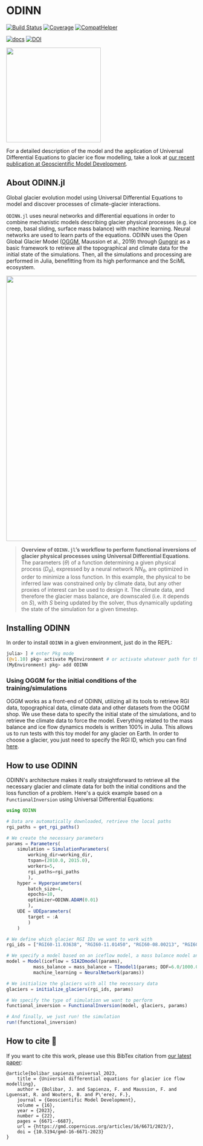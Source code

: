 # ODINN

[![Build Status](https://github.com/ODINN-SciML/ODINN.jl/actions/workflows/CI.yml/badge.svg?branch=main)](https://github.com/ODINN-SciML/ODINN.jl/actions/workflows/CI.yml?query=branch%3Amain)
[![Coverage](https://codecov.io/gh/ODINN-SciML/ODINN.jl/branch/main/graph/badge.svg)](https://app.codecov.io/gh/ODINN-SciML/ODINN.jl)
[![CompatHelper](https://github.com/ODINN-SciML/ODINN.jl/actions/workflows/CompatHelper.yml/badge.svg)](https://github.com/ODINN-SciML/ODINN.jl/actions/workflows/CompatHelper.yml) 

[![docs](https://img.shields.io/badge/documentation-main-blue.svg)](https://odinn-sciml.github.io/ODINN.jl/)
[![DOI](https://zenodo.org/badge/DOI/10.5281/zenodo.8033313.svg)](https://doi.org/10.5281/zenodo.8033313)

<img src="https://github.com/ODINN-SciML/ODINN.jl/blob/main/plots/ODINN_sticker_original.png?raw=true" width="250">

For a detailed description of the model and the application of Universal Differential Equations to glacier ice flow modelling, take a look at [our recent publication at Geoscientific Model Development](https://gmd.copernicus.org/articles/16/6671/2023/gmd-16-6671-2023.html). 

## About ODINN.jl

Global glacier evolution model using Universal Differential Equations to model and discover processes of climate-glacier interactions. 

`ODINN.jl` uses neural networks and differential equations in order to combine mechanistic models describing glacier physical processes (e.g. ice creep, basal sliding, surface mass balance) with machine learning. Neural networks are used to learn parts of the equations. ODINN uses the Open Global Glacier Model ([OGGM](oggm.org/), Maussion et al., 2019) through [Gungnir](https://github.com/ODINN-SciML/Gungnir) as a basic framework to retrieve all the topographical and climate data for the initial state of the simulations. Then, all the simulations and processing are performed in Julia, benefitting from its high performance and the SciML ecosystem. 

<center><img src="https://github.com/ODINN-SciML/odinn_toy/blob/main/plots/overview_figure.png" width="700"></center>

> **Overview of `ODINN.jl`’s workflow to perform functional inversions of glacier physical processes using Universal Differential Equations**. The parameters ($θ$) of a function determining a given physical process ($D_θ$), expressed by a neural network $NN_θ$, are optimized in order to minimize a loss function. In this example, the physical to be inferred law was constrained only by climate data, but any other proxies of interest can be used to design it. The climate data, and therefore the glacier mass balance, are downscaled (i.e. it depends on $S$), with $S$ being updated by the solver, thus dynamically updating the state of the simulation for a given timestep.

## Installing ODINN 

In order to install `ODINN` in a given environment, just do in the REPL:
```julia
julia> ] # enter Pkg mode
(@v1.10) pkg> activate MyEnvironment # or activate whatever path for the Julia environment
(MyEnvironment) pkg> add ODINN
```

### Using OGGM for the initial conditions of the training/simulations 

OGGM works as a front-end of ODINN, utilizing all its tools to retrieve RGI data, topographical data, climate data and other datasets from the OGGM shop. We use these data to specify the initial state of the simulations, and to retrieve the climate data to force the model. Everything related to the mass balance and ice flow dynamics models is written 100% in Julia. This allows us to run tests with this toy model for any glacier on Earth. In order to choose a glacier, you just need to specify the RGI ID, which you can find [here](https://www.glims.org/maps/glims). 

## How to use ODINN

ODINN's architecture makes it really straightforward to retrieve all the necessary glacier and climate data for both the initial conditions and the loss function of a problem. Here's a quick example based on a `FunctionalInversion` using Universal Differential Equations:

```julia
using ODINN

# Data are automatically downloaded, retrieve the local paths
rgi_paths = get_rgi_paths()

# We create the necessary parameters
params = Parameters(
	simulation = SimulationParameters(
		working_dir=working_dir,
		tspan=(2010.0, 2015.0),
		workers=5,
		rgi_paths=rgi_paths
		),
	hyper = Hyperparameters(
		batch_size=4,
		epochs=10,
		optimizer=ODINN.ADAM(0.01)
		),
	UDE = UDEparameters(
		target = :A
		)
	)

# We define which glacier RGI IDs we want to work with
rgi_ids = ["RGI60-11.03638", "RGI60-11.01450", "RGI60-08.00213", "RGI60-04.04351"]

# We specify a model based on an iceflow model, a mass balance model and a machine learning model
model = Model(iceflow = SIA2Dmodel(params),
	      mass_balance = mass_balance = TImodel1(params; DDF=6.0/1000.0, acc_factor=1.2/1000.0),
	      machine_learning = NeuralNetwork(params))

# We initialize the glaciers with all the necessary data
glaciers = initialize_glaciers(rgi_ids, params)

# We specify the type of simulation we want to perform
functional_inversion = FunctionalInversion(model, glaciers, params)

# And finally, we just run! the simulation
run!(functional_inversion)

````	

## How to cite 📖

If you want to cite this work, please use this BibTex citation from [our latest paper](https://gmd.copernicus.org/articles/16/6671/2023/gmd-16-6671-2023.html):
```
@article{bolibar_sapienza_universal_2023,
	title = {Universal differential equations for glacier ice flow modelling},
	author = {Bolibar, J. and Sapienza, F. and Maussion, F. and Lguensat, R. and Wouters, B. and P\'erez, F.},
	journal = {Geoscientific Model Development},
	volume = {16},
	year = {2023},
	number = {22},
	pages = {6671--6687},
	url = {https://gmd.copernicus.org/articles/16/6671/2023/},
	doi = {10.5194/gmd-16-6671-2023}
}
```
